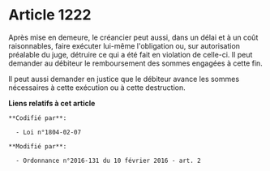# Article 1222

Après mise en demeure, le créancier peut aussi, dans un délai et à un coût raisonnables, faire exécuter lui-même l'obligation
ou, sur autorisation préalable du juge, détruire ce qui a été fait en violation de celle-ci. Il peut demander au débiteur le
remboursement des sommes engagées à cette fin. 

Il peut aussi demander en justice que le débiteur avance les sommes nécessaires à cette exécution ou à cette destruction.

**Liens relatifs à cet article**

	**Codifié par**:

	  - Loi n°1804-02-07

	**Modifié par**:

	  - Ordonnance n°2016-131 du 10 février 2016 - art. 2

